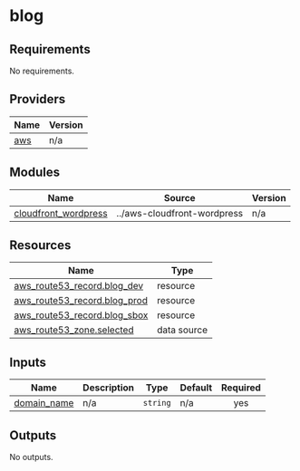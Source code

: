 # blog

<!-- BEGINNING OF PRE-COMMIT-TERRAFORM DOCS HOOK -->
## Requirements

No requirements.

## Providers

| Name | Version |
|------|---------|
| <a name="provider_aws"></a> [aws](#provider\_aws) | n/a |

## Modules

| Name | Source | Version |
|------|--------|---------|
| <a name="module_cloudfront_wordpress"></a> [cloudfront\_wordpress](#module\_cloudfront\_wordpress) | ../aws-cloudfront-wordpress | n/a |

## Resources

| Name | Type |
|------|------|
| [aws_route53_record.blog_dev](https://registry.terraform.io/providers/hashicorp/aws/latest/docs/resources/route53_record) | resource |
| [aws_route53_record.blog_prod](https://registry.terraform.io/providers/hashicorp/aws/latest/docs/resources/route53_record) | resource |
| [aws_route53_record.blog_sbox](https://registry.terraform.io/providers/hashicorp/aws/latest/docs/resources/route53_record) | resource |
| [aws_route53_zone.selected](https://registry.terraform.io/providers/hashicorp/aws/latest/docs/data-sources/route53_zone) | data source |

## Inputs

| Name | Description | Type | Default | Required |
|------|-------------|------|---------|:--------:|
| <a name="input_domain_name"></a> [domain\_name](#input\_domain\_name) | n/a | `string` | n/a | yes |

## Outputs

No outputs.
<!-- END OF PRE-COMMIT-TERRAFORM DOCS HOOK -->
